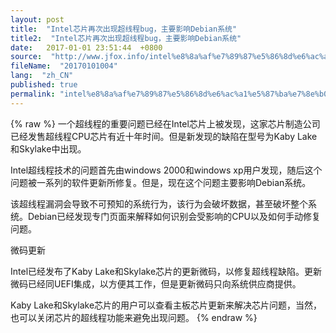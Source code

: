```yaml
---
layout: post
title:  "Intel芯片再次出现超线程bug，主要影响Debian系统"
title2:  "Intel芯片再次出现超线程bug，主要影响Debian系统"
date:   2017-01-01 23:51:44  +0800
source:  "http://www.jfox.info/intel%e8%8a%af%e7%89%87%e5%86%8d%e6%ac%a1%e5%87%ba%e7%8e%b0%e8%b6%85%e7%ba%bf%e7%a8%8bbug-%e4%b8%bb%e8%a6%81%e5%bd%b1%e5%93%8ddebian%e7%b3%bb%e7%bb%9f.html"
fileName:  "20170101004"
lang:  "zh_CN"
published: true
permalink: "intel%e8%8a%af%e7%89%87%e5%86%8d%e6%ac%a1%e5%87%ba%e7%8e%b0%e8%b6%85%e7%ba%bf%e7%a8%8bbug-%e4%b8%bb%e8%a6%81%e5%bd%b1%e5%93%8ddebian%e7%b3%bb%e7%bb%9f.html"
---
```

{% raw %}
一个超线程的重要问题已经在Intel芯片上被发现，这家芯片制造公司已经发售超线程CPU芯片有近十年时间。但是新发现的缺陷在型号为Kaby Lake和Skylake中出现。

Intel超线程技术的问题首先由windows 2000和windows xp用户发现，随后这个问题被一系列的软件更新所修复。但是，现在这个问题主要影响Debian系统。

该超线程漏洞会导致不可预知的系统行为，该行为会破坏数据，甚至破坏整个系统。Debian已经发现专门页面来解释如何识别会受影响的CPU以及如何手动修复问题。

微码更新

Intel已经发布了Kaby Lake和Skylake芯片的更新微码，以修复超线程缺陷。更新微码已经同UEFI集成，以方便其工作，但是更新微码只向系统供应商提供。

Kaby Lake和Skylake芯片的用户可以查看主板芯片更新来解决芯片问题，当然，也可以关闭芯片的超线程功能来避免出现问题。
{% endraw %}